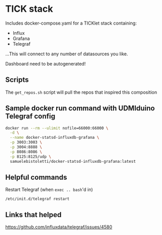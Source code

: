 # TICK stack

Includes docker-compose.yaml for a TICKlet stack containing:

- Influx
- Grafana
- Telegraf

...This will connect to any number of datasources you like.

Dashboard need to be autogenerated!

## Scripts

The `get_repos.sh` script will pull the repos that inspired this composition

## Sample docker run command with UDMIduino Telegraf config

```sh
docker run --rm --ulimit nofile=66000:66000 \
  -d \
  --name docker-statsd-influxdb-grafana \
  -p 3003:3003 \
  -p 3004:8888 \
  -p 8086:8086 \
  -p 8125:8125/udp \
  samuelebistoletti/docker-statsd-influxdb-grafana:latest
```

## Helpful commands

Restart Telegraf (when `exec .. bash`'d in)
```
/etc/init.d/telegraf restart
```

## Links that helped
https://github.com/influxdata/telegraf/issues/4580